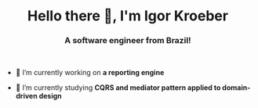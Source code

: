 <h1 align="center">Hello there 👋, I'm Igor Kroeber</h1>
<h3 align="center">A software engineer from Brazil!</h3>

<br/>

- 🔭 I’m currently working on **a reporting engine**

- 🌱 I’m currently studying **CQRS and mediator pattern applied to domain-driven design**
